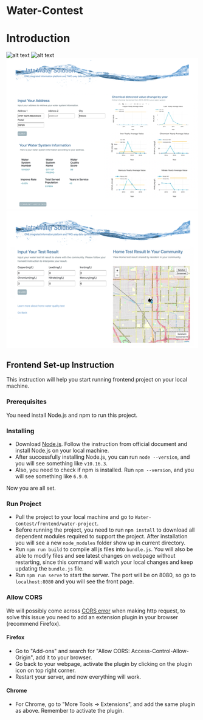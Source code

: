 # Water-Contest

# Introduction
![alt text](https://github.com/jyao8112/CA-Water-Contest/blob/master/screenshots/Screen%20Shot%202019-10-01%20at%2011.41.28%20PM.png)
![alt text](https://github.com/jyao8112/CA-Water-Contest/blob/master/screenshots/Screen%20Shot%202019-10-01%20at%2011.44.17%20PM.png)
![alt text](https://github.com/jyao8112/CA-Water-Contest/blob/master/screenshots/Screen%20Shot%202019-10-01%20at%2011.54.10%20PM.png)
![alt text](https://github.com/jyao8112/CA-Water-Contest/blob/master/screenshots/Screen%20Shot%202019-10-01%20at%2011.56.19%20PM.png)

## Frontend Set-up Instruction

This instruction will help you start running frontend project on your local machine.

### Prerequisites
You need install Node.js and npm to run this project.

### Installing
* Download [Node.js](https://nodejs.org/en/). Follow the instruction from official document and install Node.js on your local machine.
* After successfully installing Node.js, you can run  `node --version`, and you will see something like ` v10.16.3 `.
* Also, you need to check if npm is installed. Run `npm --version`, and you will see something like `6.9.0`.

Now you are all set.

### Run Project
* Pull the project to your local machine and go to `Water-Contest/frontend/water-project`.
* Before running the project, you need to run `npm install` to download all dependent modules required to support the project. 
After installation you will see a new `node_modules` folder show up in current directory.
* Run `npm run build` to compile all js files into `bundle.js`. You will also be able to modify files and see latest changes on webpage without restarting, since this command will watch your local changes and keep updating the `bundle.js` file.
* Run  `npm run serve` to start the server. The port will be on 8080, so go to `localhost:8080` and you will see the front page.

### Allow CORS
We will possibly come across [CORS error](https://developer.mozilla.org/en-US/docs/Web/HTTP/CORS/Errors) when making http request, to solve this issue 
you need to add an extension plugin in your browser (recommend Firefox).

#### Firefox
* Go to "Add-ons" and search for "Allow CORS: Access-Control-Allow-Origin", add it to your browser.
* Go back to your webpage, activate the plugin by clicking on the plugin icon on top right corner.
* Restart your server, and now everything will work.

#### Chrome
* For Chrome, go to "More Tools -> Extensions", and add the same plugin as above. Remember to activate the plugin.
